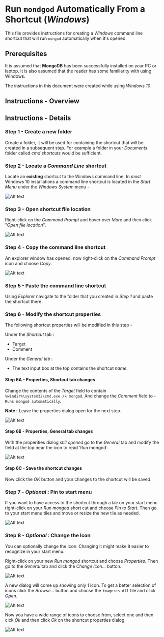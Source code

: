# Run `mondgod` Automatically From a Shortcut (*Windows*)

This file provides instructions for creating a *Windows* command line shortcut that will run `mongod` automatically when it's opened.

## Prerequisites

It is assumed that **MongoDB** has been successfully installed on your PC or laptop. It is also assumed that the reader has some familiarity with using Windows. 

The instructions in this document were created while using *Windows 10*.

## Instructions - Overview

## Instructions - Details

### Step 1 - Create a new folder

Create a folder, it will be used for containing the shortcut that will be created in a subsequent step. For example a folder in your *Documents* folder called *cmd shortcuts* would be sufficient.

### Step 2 - Locate a *Command Line* shortcut

Locate an **existing** shortcut to the Windows command line. In *most* Windows 10 installations a command line shortcut is located in the *Start Menu* under the *Windows System* menu - 

![Alt text](./mdimg/step-2.png "Step 2")

### Step 3 - Open shortcut file location

Right-click on the *Command Prompt* and hover over *More* and then click "*Open file location*".

![Alt text](./mdimg/step-3.png "Step 3")

### Step 4 - Copy the command line shortcut

An explorer window has opened, now right-click on the *Command Prompt* icon and choose *Copy*.

![Alt text](./mdimg/step-4.png "Step 4")

### Step 5 - Paste the command line shortcut

Using *Explorer* navigate to the folder that you created in *Step 1* and paste the shortcut there.

### Step 6 - Modify the shortcut properties

The following shortcut properties will be modified in this step - 

Under the *Shortcut* tab :
* Target
* Comment

Under the *General* tab :
* The text input box at the top contains the shortcut *name*.

#### Step 6A - Properties, Shortcut tab changes

Change the contents of the *Target* field to contain `%windir%\system32\cmd.exe /k mongod`. And change the *Comment* field to - `Runs mongod automatically`.

**Note :** Leave the properties dialog open for the next step.

![Alt text](./mdimg/step-6a.png "Step 6A")

#### Step 6B - Properties, General tab changes

With the properities dialog *still opened* go to the *General* tab and modify the field at the top near the icon to read 'Run mongod`.

![Alt text](./mdimg/step-6b.png "Step 6B")

#### Step 6C - Save the shortcut changes

Now click the *OK* button and your changes to the shortcut will be saved. 

### Step 7 - *Optional* : Pin to start menu

If you want to have access to the shortcut through a *tile* on your start menu right-click on your *Run mongod* short cut and choose *Pin to Start*. Then go to your start menu tiles and move or resize the new tile as needed.

![Alt text](./mdimg/step-7.png "Step 7")

### Step 8 - *Optional* : Change the Icon

You can optionally change the icon. Changing it might make it easier to recognize in your start menu.

Right-click on your new *Run mongod* shortcut and choose *Properties*. Then go to the *General* tab and click the *Change Icon...* button.

![Alt text](./mdimg/step-8-1.png "Step 8-1")

A new dialog will come up showing only 1 icon. To get a better selection of icons click the *Browse...* button and choose the `imageres.dll` file and click *Open*.

![Alt text](./mdimg/step-8-2.png "Step 8-2")

Now you have a wide range of icons to choose from, select one and then cick *Ok* and then click *Ok* on the shortcut properties dialog.

![Alt text](./mdimg/step-8-3.png "Step 8-3")


